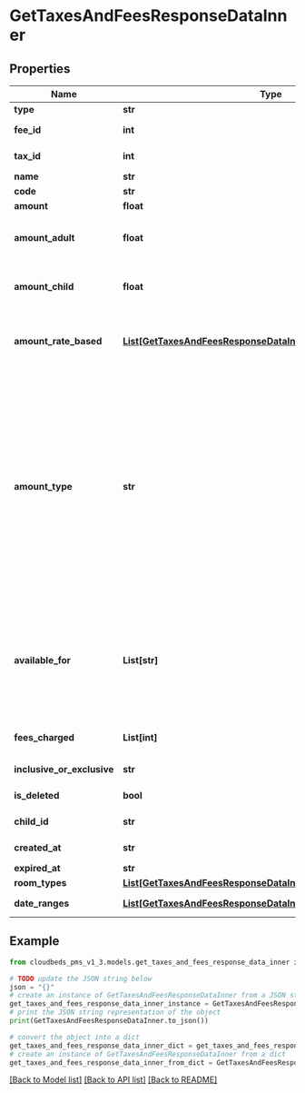 # GetTaxesAndFeesResponseDataInner


## Properties

Name | Type | Description | Notes
------------ | ------------- | ------------- | -------------
**type** | **str** | Type. Fee or tax. | [optional] 
**fee_id** | **int** | Fee&#39;s unique identifier. Only exists if type &#x3D; fee. | [optional] 
**tax_id** | **int** | Tax&#39;s unique identifier. Only exists if type &#x3D; tax. | [optional] 
**name** | **str** | Name | [optional] 
**code** | **str** | Code | [optional] 
**amount** | **float** | Amount | [optional] 
**amount_adult** | **float** | Amount charged per adult. Only applicable if amountType &#x3D; fixed_per_person (Per Person Per Night) | [optional] 
**amount_child** | **float** | Amount charged per children. Only applicable if amountType &#x3D; fixed_per_person (Per Person Per Night) | [optional] 
**amount_rate_based** | [**List[GetTaxesAndFeesResponseDataInnerAmountRateBasedInner]**](GetTaxesAndFeesResponseDataInnerAmountRateBasedInner.md) | Rules defined for Rate-Based taxes/fees. Only applicable if amountType &#x3D; percentage_rate_based (Rate-based) | [optional] 
**amount_type** | **str** | Amount type. They mean:&lt;br/&gt; &lt;table&gt; &lt;tr&gt;&lt;th&gt;Value&lt;/th&gt;&lt;th&gt;Meaning&lt;/th&gt;&lt;/tr&gt; &lt;tr&gt;&lt;td&gt;percentage&lt;/td&gt;&lt;td&gt;Percentage of Total Amount&lt;/td&gt;&lt;/tr&gt; &lt;tr&gt;&lt;td&gt;fixed&lt;/td&gt;&lt;td&gt;Fixed per Room Night / Item&lt;/td&gt;&lt;/tr&gt; &lt;tr&gt;&lt;td&gt;fixed_per_person&lt;/td&gt;&lt;td&gt;Fixed per Person per Night&lt;/td&gt;&lt;/tr&gt; &lt;tr&gt;&lt;td&gt;fixed_per_accomodation&lt;/td&gt;&lt;td&gt;Fixed per Accomodation&lt;/td&gt;&lt;/tr&gt; &lt;tr&gt;&lt;td&gt;fixed_per_reservation&lt;/td&gt;&lt;td&gt;Fixed per Reservation&lt;/td&gt;&lt;/tr&gt; &lt;tr&gt;&lt;td&gt;percentage_rate_based&lt;/td&gt;&lt;td&gt;Rate-based&lt;/td&gt;&lt;/tr&gt; &lt;/table&gt; | [optional] 
**available_for** | **List[str]** | Where this tax/fee is available?&lt;br/&gt;They mean:&lt;br/&gt; &lt;table&gt; &lt;tr&gt;&lt;th&gt;Value&lt;/th&gt;&lt;th&gt;Meaning&lt;/th&gt;&lt;/tr&gt; &lt;tr&gt;&lt;td&gt;product&lt;/td&gt;&lt;td&gt;Items&lt;/td&gt;&lt;/tr&gt; &lt;tr&gt;&lt;td&gt;rate&lt;/td&gt;&lt;td&gt;Reservations&lt;/td&gt;&lt;/tr&gt; &lt;tr&gt;&lt;td&gt;fee&lt;/td&gt;&lt;td&gt;Fees -- this tax is charged on top of some fees&lt;/td&gt;&lt;/tr&gt; &lt;/table&gt; | [optional] 
**fees_charged** | **List[int]** | List of Fee IDs charged by the current tax. Only exists if type &#x3D; tax. | [optional] 
**inclusive_or_exclusive** | **str** | If this tax/fee is inclusive or exclusive | [optional] 
**is_deleted** | **bool** | Flag indicating if tax was deleted from the system | [optional] 
**child_id** | **str** | ID of the tax or fee that replaced current one | [optional] 
**created_at** | **str** | Date when tax or fee was created in the system | [optional] 
**expired_at** | **str** | Date when tax or fee was expired | [optional] 
**room_types** | [**List[GetTaxesAndFeesResponseDataInnerRoomTypesInner]**](GetTaxesAndFeesResponseDataInnerRoomTypesInner.md) | Room types this tax/fee applies to | [optional] 
**date_ranges** | [**List[GetTaxesAndFeesResponseDataInnerDateRangesInner]**](GetTaxesAndFeesResponseDataInnerDateRangesInner.md) | Date ranges when this tax/fee is applicable | [optional] 

## Example

```python
from cloudbeds_pms_v1_3.models.get_taxes_and_fees_response_data_inner import GetTaxesAndFeesResponseDataInner

# TODO update the JSON string below
json = "{}"
# create an instance of GetTaxesAndFeesResponseDataInner from a JSON string
get_taxes_and_fees_response_data_inner_instance = GetTaxesAndFeesResponseDataInner.from_json(json)
# print the JSON string representation of the object
print(GetTaxesAndFeesResponseDataInner.to_json())

# convert the object into a dict
get_taxes_and_fees_response_data_inner_dict = get_taxes_and_fees_response_data_inner_instance.to_dict()
# create an instance of GetTaxesAndFeesResponseDataInner from a dict
get_taxes_and_fees_response_data_inner_from_dict = GetTaxesAndFeesResponseDataInner.from_dict(get_taxes_and_fees_response_data_inner_dict)
```
[[Back to Model list]](../README.md#documentation-for-models) [[Back to API list]](../README.md#documentation-for-api-endpoints) [[Back to README]](../README.md)


